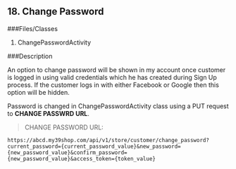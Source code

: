 ## 18. Change Password

###Files/Classes

1. ChangePasswordActivity

###Description

An option to change password will be shown in my account once customer is logged in using valid credentials which he has created during Sign Up process. If the customer logs in with either Facebook or Google then this option will be hidden.

Password is changed in ChangePasswordActivity class using a PUT request to **CHANGE PASSWRD URL**.

>CHANGE PASSWORD URL:

```API
https://abcd.my39shop.com/api/v1/store/customer/change_password?current_password={current_password_value}&new_password={new_password_value}&confirm_password={new_password_value}&access_token={token_value}
```
